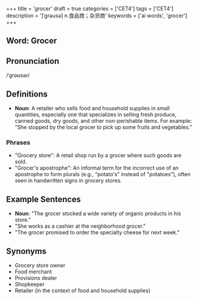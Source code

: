 +++
title = 'grocer'
draft = true
categories = ['CET4']
tags = ['CET4']
description = '[ˈgrəusə] n.食品商；杂货商'
keywords = ['ai words', 'grocer']
+++

## Word: Grocer

## Pronunciation
/ˈɡrəʊsər/

## Definitions
- **Noun**: A retailer who sells food and household supplies in small quantities, especially one that specializes in selling fresh produce, canned goods, dry goods, and other non-perishable items. For example: "She stopped by the local grocer to pick up some fruits and vegetables."

### Phrases
- "Grocery store": A retail shop run by a grocer where such goods are sold.
- "Grocer's apostrophe": An informal term for the incorrect use of an apostrophe to form plurals (e.g., "potato's" instead of "potatoes"), often seen in handwritten signs in grocery stores.

## Example Sentences
- **Noun**: "The grocer stocked a wide variety of organic products in his store."
- "She works as a cashier at the neighborhood grocer."
- "The grocer promised to order the specialty cheese for next week."

## Synonyms
- Grocery store owner
- Food merchant
- Provisions dealer
- Shopkeeper
- Retailer (in the context of food and household supplies)
